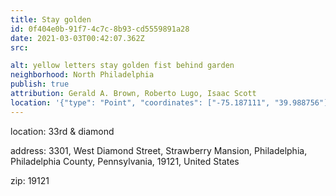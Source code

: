 ```yaml
---
title: Stay golden
id: 0f404e0b-91f7-4c7c-8b93-cd5559891a28
date: 2021-03-03T00:42:07.362Z
src: 

alt: yellow letters stay golden fist behind garden
neighborhood: North Philadelphia
publish: true
attribution: Gerald A. Brown, Roberto Lugo, Isaac Scott
location: '{"type": "Point", "coordinates": ["-75.187111", "39.988756"]}'
---
```


location: 33rd & diamond


            






            
address: 3301, West Diamond Street, Strawberry Mansion, Philadelphia, Philadelphia County, Pennsylvania, 19121, United States



zip: 19121


